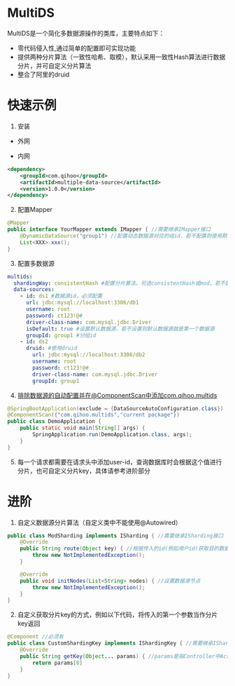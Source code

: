 # MultiDS
MultiDS是一个简化多数据源操作的类库，主要特点如下：
* 零代码侵入性,通过简单的配置即可实现功能
* 提供两种分片算法（一致性哈希、取模），默认采用一致性Hash算法进行数据分片，并可自定义分片算法
* 整合了阿里的druid

# 快速示例
1. 安装
* 外网

* 内网
```xml
<dependency>
    <groupId>com.qihoo</groupId>
    <artifactId>multiple-data-source</artifactId>
    <version>1.0.0</version>
</dependency>
```
2. 配置Mapper
```java
@Mapper
public interface YourMapper extends IMapper { //需要继承IMapper接口
    @DynamicDataSource("group1") //配置动态数据源对应的组id，若不配置则使用默认分组
    List<XXX> xxx();
}
```
3. 配置多数据源
```yml
multids:
  shardingWay: consistentHash #配置分片算法，可选consistentHash或mod，若不配置默认使用一致性哈希算法
  data-sources:
    - id: ds1 #数据源id，必须配置
      url: jdbc:mysql://localhost:3306/db1
      username: root
      password: ct123!@#
      driver-class-name: com.mysql.jdbc.Driver
      isDefault: true #设置默认数据源，若不设置则默认数据源就是第一个数据源
      groupId: group1 #分组id
    - id: ds2
      druid: #使用druid
        url: jdbc:mysql://localhost:3306/db2
        username: root
        password: ct123!@#
        driver-class-name: com.mysql.jdbc.Driver
        groupId: group1
```
4. 排除数据源的自动配置并在@ComponentScan中添加com.qihoo.multids
```java
@SpringBootApplication(exclude = {DataSourceAutoConfiguration.class})
@ComponentScan({"com.qihoo.multids","current package"})
public class DemoApplication {
	public static void main(String[] args) {
		SpringApplication.run(DemoApplication.class, args);
	}
}
```
5. 每一个请求都需要在请求头中添加user-id，查询数据库时会根据这个值进行分片，也可自定义分片key，具体请参考进阶部分
# 进阶
1. 自定义数据源分片算法（自定义类中不能使用@Autowired）
```java
public class ModSharding implements ISharding { //需要继承ISharding接口
    @Override
    public String route(Object key) { //根据传入的id(例如用户id)获取目的数据源id
        throw new NotImplementedException();
    }

    @Override
    public void initNodes(List<String> nodes) { //设置数据源节点
        throw new NotImplementedException();
    }
}
```
2. 自定义获取分片key的方式，例如以下代码，将传入的第一个参数当作分片key返回
```java
@Component //必须有
public class CustomShardingKey implements IShardingKey { //需要继承IShardingKey接口
    @Override
    public String getKey(Object... params) { //params是指Controller中Action中的具体参数
        return params[0]
    }
}
```